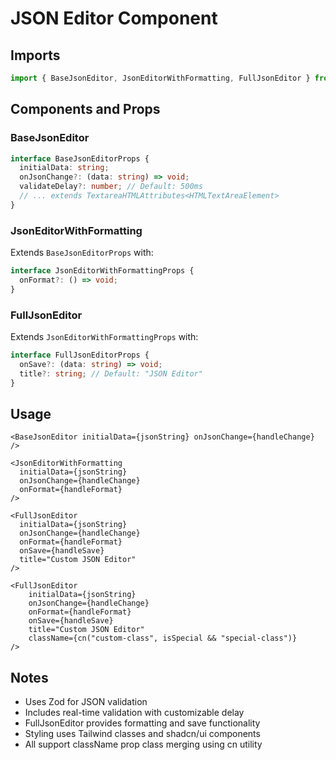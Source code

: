 # JSON Editor Component

## Imports
```typescript
import { BaseJsonEditor, JsonEditorWithFormatting, FullJsonEditor } from '@/components/ui/JsonEditor';
```

## Components and Props

### BaseJsonEditor
```typescript
interface BaseJsonEditorProps {
  initialData: string;
  onJsonChange?: (data: string) => void;
  validateDelay?: number; // Default: 500ms
  // ... extends TextareaHTMLAttributes<HTMLTextAreaElement>
}
```

### JsonEditorWithFormatting
Extends `BaseJsonEditorProps` with:
```typescript
interface JsonEditorWithFormattingProps {
  onFormat?: () => void;
}
```

### FullJsonEditor
Extends `JsonEditorWithFormattingProps` with:
```typescript
interface FullJsonEditorProps {
  onSave?: (data: string) => void;
  title?: string; // Default: "JSON Editor"
}
```

## Usage

```tsx
<BaseJsonEditor initialData={jsonString} onJsonChange={handleChange} />

<JsonEditorWithFormatting 
  initialData={jsonString} 
  onJsonChange={handleChange}
  onFormat={handleFormat}
/>

<FullJsonEditor
  initialData={jsonString}
  onJsonChange={handleChange}
  onFormat={handleFormat}
  onSave={handleSave}
  title="Custom JSON Editor"
/>

<FullJsonEditor
    initialData={jsonString}
    onJsonChange={handleChange}
    onFormat={handleFormat}
    onSave={handleSave}
    title="Custom JSON Editor"
    className={cn("custom-class", isSpecial && "special-class")}
/>
```

## Notes
- Uses Zod for JSON validation
- Includes real-time validation with customizable delay
- FullJsonEditor provides formatting and save functionality
- Styling uses Tailwind classes and shadcn/ui components
- All support className prop class merging using cn utility 
